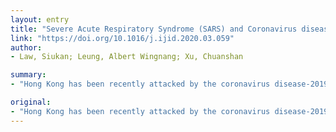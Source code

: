 ```yaml
---
layout: entry
title: "Severe Acute Respiratory Syndrome (SARS) and Coronavirus disease-2019 (COVID-19): From Causes to Preventions in Hong Kong"
link: "https://doi.org/10.1016/j.ijid.2020.03.059"
author:
- Law, Siukan; Leung, Albert Wingnang; Xu, Chuanshan

summary:
- "Hong Kong has been recently attacked by the coronavirus disease-2019 (COVID-19) There is a 257 in total infected cases confirmed including 4 deaths until 20th of March 2020. This article compares with the outbreak of SARS-CoV-2 in 2003 of Hong Kong from the causes, transmission, symptoms, diagnosis, treatments and preventions to study for an applicable measurement. To prevent further outbreak, this article discusses the current understanding of COVID19. There is an increasing trend of confirmed cases in Hong Kong's recent attack. In late January 2020, there has been a steadily increasing number of cases confirmed."

original:
- "Hong Kong has been recently attacked by the coronavirus disease-2019 (COVID-19). In late January 2020, it's shown a steadily increasing trend of confirmed cases. There is a 257 in total infected cases confirmed including 4 deaths until 20th of March 2020. To prevent further outbreak of COVID-19, this article discusses the current understanding of COVID-19 and compares with the outbreak of SARS-CoV-2 in 2003 of Hong Kong from the causes, transmission, symptoms, diagnosis, treatments and preventions to study for an applicable measurement to control COVID-19."
---
```


